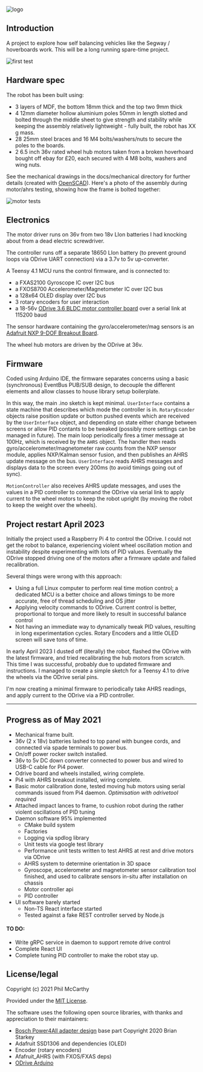 ![logo](https://raw.githubusercontent.com/philmccarthy24/selfbalancingrobot/master/media/logo.png)

## Introduction

A project to explore how self balancing vehicles like the Segway / hoverboards work. This will be a long running spare-time project.

![first test](https://raw.githubusercontent.com/philmccarthy24/selfbalancingrobot/master/media/first_pid_test.jpg)

## Hardware spec

The robot has been built using:

- 3 layers of MDF, the bottom 18mm thick and the top two 9mm thick
- 4 12mm diameter hollow aluminium poles 50mm in length slotted and bolted through the middle sheet to give strength and stability while keeping the assembly relatively lightweight - fully built, the robot has XX g mass.
- 28 25mm steel braces and 16 M4 bolts/washers/nuts to secure the poles to the boards.
- 2 6.5 inch 36v rated wheel hub motors taken from a broken hoverhoard bought off ebay for £20, each secured with 4 M8 bolts, washers and wing nuts.

See the mechanical drawings in the docs/mechanical directory for further details (created with [OpenSCAD](https://openscad.org/)). Here's a photo of the assembly during motor/ahrs testing, showing how the frame is bolted together:

![motor tests](https://raw.githubusercontent.com/philmccarthy24/selfbalancingrobot/master/media/motor_tests.jpeg)

## Electronics

The motor driver runs on 36v from two 18v LIon batteries I had knocking about from a dead electric screwdriver. 

The controller runs off a separate 18650 LIon battery (to prevent ground loops via ODrive UART connection) via a 3.7v to 5v up-converter.

A Teensy 4.1 MCU runs the control firmware, and is connected to:

- a FXAS2100 Gyroscope IC over I2C bus
- a FXOS8700 Accelerometer/Magnetometer IC over I2C bus
- a 128x64 OLED display over I2C bus
- 3 rotary encoders for user interaction
- a 18-56v [ODrive 3.6 BLDC motor controller board](https://odriverobotics.com) over a serial link at 115200 baud

The sensor hardware containing the gyro/accelerometer/mag sensors is an [Adafruit NXP 9-DOF Breakout Board](https://www.adafruit.com/product/3463).

The wheel hub motors are driven by the ODrive at 36v.

## Firmware

Coded using Arduino IDE, the firmware separates concerns using a basic (synchronous) EventBus PUB/SUB design, to decouple the different elements and allow classes to house library setup boilerplate. 

In this way, the main .ino sketch is kept minimal. `UserInterface` contains a state machine that describes which mode the controller is in. `RotaryEncoder` objects raise position update or button pushed events which are received by the `UserInterface` object, and depending on state either change between screens or allow PID contants to be tweaked (possibly more settings can be managed in future). The main loop periodically fires a timer message at 100Hz, which is received by the `AHRS` object. The handler then reads gyro/accelerometer/magnetometer raw counts from the NXP sensor module, applies NXP/Kalman sensor fusion, and then publishes an AHRS update message on the bus.
`UserInterface` reads AHRS messages and displays data to the screen every 200ms (to avoid timings going out of sync).

`MotionController` also receives AHRS update messages, and uses the values in a PID controller to command the ODrive via serial link to apply current to the wheel motors to keep the robot upright (by moving the robot to keep the weight over the wheels).


## Project restart April 2023

Initially the project used a Raspberry Pi 4 to control the ODrive. I could not get the robot to balance, experiencing violent wheel oscillation motion and instability despite experimenting with lots of PID values. Eventually the ODrive stopped driving one of the motors after a firmware update and failed recalibration.

Several things were wrong with this approach:

- Using a full Linux computer to perform real time motion control; a dedicated MCU is a better choice and allows timings to be more accurate, free of thread scheduling and OS jitter
- Applying velocity commands to ODrive. Current control is better, proportional to torque and more likely to result in successful balance control
- Not having an immediate way to dynamically tweak PID values, resulting in long experimentation cycles. Rotary Encoders and a little OLED screen will save tons of time.

In early April 2023 I dusted off (literally) the robot, flashed the ODrive with the latest firmware, and tried recalibrating the hub motors from scratch. This time I was successful, probably due to updated firmware and instructions. I managed to create a simple sketch for a Teensy 4.1 to drive the wheels via the ODrive serial pins.

I'm now creating a minimal firmware to periodically take AHRS readings, and apply current to the ODrive via a PID controller.

---


## Progress as of May 2021

- Mechanical frame built.
- 36v (2 x 18v) batteries lashed to top panel with bungee cords, and connected via spade terminals to power bus.
- On/off power rocker switch installed.
- 36v to 5v DC down converter connected to power bus and wired to USB-C cable for Pi4 power.
- Odrive board and wheels installed, wiring complete.
- Pi4 with AHRS breakout installed, wiring complete.
- Basic motor calibration done, tested moving hub motors using serial commands issued from Pi4 daemon. *Optimisation with odrivetool required*
- Attached impact lances to frame, to cushion robot during the rather violent oscillations of PID tuning
- Daemon software 95% implemented
  - CMake build system
  - Factories
  - Logging via spdlog library
  - Unit tests via google test library
  - Performance unit tests written to test AHRS at rest and drive motors via ODrive
  - AHRS system to determine orientation in 3D space
  - Gyroscope, accelerometer and magnetometer sensor calibration tool finished, and used to calibrate sensors in-situ after installation on chassis
  - Motor controller api
  - PID controller
- UI software barely started
  - Non-TS React interface started
  - Tested against a fake REST controller served by Node.js
  
#### TO DO:

- Write gRPC service in daemon to support remote drive control
- Complete React UI
- Complete tuning PID controller to make the robot stay up. 

## License/legal

Copyright (c) 2021 Phil McCarthy

Provided under the [MIT License](https://github.com/philmccarthy24/selfbalancingrobot/blob/8f1a7e7f0787cc03bbfced4b563601a9d68a3980/LICENSE).

The software uses the following open source libraries, with thanks and appreciation to their maintainers:

- [Bosch Power4All adapter design](https://github.com/usedbytes/power4all) base part Copyright 2020 Brian Starkey
- Adafruit SSD1306 and dependencies (OLED)
- Encoder (rotary encoders)
- Afafruit_AHRS (with FXOS/FXAS deps)
- [ODrive Arduino](https://github.com/odriverobotics/ODrive/tree/master/Arduino/ODriveArduino)
